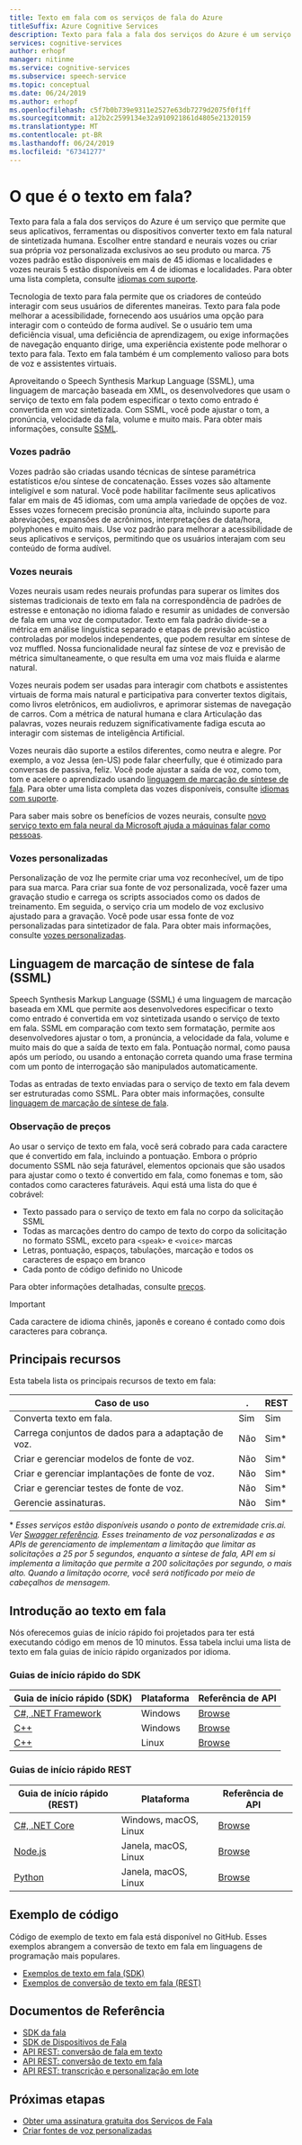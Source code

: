 ```yaml
---
title: Texto em fala com os serviços de fala do Azure
titleSuffix: Azure Cognitive Services
description: Texto para fala a fala dos serviços do Azure é um serviço que permite que seus aplicativos, ferramentas ou dispositivos converter texto em fala natural de sintetizada humana. Escolher entre standard e neurais vozes ou criar sua própria voz personalizada exclusivos ao seu produto ou marca. 75 vozes padrão estão disponíveis em mais de 45 idiomas e localidades e vozes neurais 5 estão disponíveis em 4 de idiomas e localidades.
services: cognitive-services
author: erhopf
manager: nitinme
ms.service: cognitive-services
ms.subservice: speech-service
ms.topic: conceptual
ms.date: 06/24/2019
ms.author: erhopf
ms.openlocfilehash: c5f7b0b739e9311e2527e63db7279d2075f0f1ff
ms.sourcegitcommit: a12b2c2599134e32a910921861d4805e21320159
ms.translationtype: MT
ms.contentlocale: pt-BR
ms.lasthandoff: 06/24/2019
ms.locfileid: "67341277"
---
```

# <a name="what-is-text-to-speech"></a>O que é o texto em fala?

Texto para fala a fala dos serviços do Azure é um serviço que permite que seus aplicativos, ferramentas ou dispositivos converter texto em fala natural de sintetizada humana. Escolher entre standard e neurais vozes ou criar sua própria voz personalizada exclusivos ao seu produto ou marca. 75 vozes padrão estão disponíveis em mais de 45 idiomas e localidades e vozes neurais 5 estão disponíveis em 4 de idiomas e localidades. Para obter uma lista completa, consulte [idiomas com suporte](language-support.md#text-to-speech).

Tecnologia de texto para fala permite que os criadores de conteúdo interagir com seus usuários de diferentes maneiras. Texto para fala pode melhorar a acessibilidade, fornecendo aos usuários uma opção para interagir com o conteúdo de forma audível. Se o usuário tem uma deficiência visual, uma deficiência de aprendizagem, ou exige informações de navegação enquanto dirige, uma experiência existente pode melhorar o texto para fala. Texto em fala também é um complemento valioso para bots de voz e assistentes virtuais.


Aproveitando o Speech Synthesis Markup Language (SSML), uma linguagem de marcação baseada em XML, os desenvolvedores que usam o serviço de texto em fala podem especificar o texto como entrado é convertida em voz sintetizada. Com SSML, você pode ajustar o tom, a pronúncia, velocidade da fala, volume e muito mais. Para obter mais informações, consulte [SSML](#speech-synthesis-markup-language-ssml).

### <a name="standard-voices"></a>Vozes padrão

Vozes padrão são criadas usando técnicas de síntese paramétrica estatísticos e/ou síntese de concatenação. Esses vozes são altamente inteligível e som natural. Você pode habilitar facilmente seus aplicativos falar em mais de 45 idiomas, com uma ampla variedade de opções de voz. Esses vozes fornecem precisão pronúncia alta, incluindo suporte para abreviações, expansões de acrônimos, interpretações de data/hora, polyphones e muito mais. Use voz padrão para melhorar a acessibilidade de seus aplicativos e serviços, permitindo que os usuários interajam com seu conteúdo de forma audível.

### <a name="neural-voices"></a>Vozes neurais

Vozes neurais usam redes neurais profundas para superar os limites dos sistemas tradicionais de texto em fala na correspondência de padrões de estresse e entonação no idioma falado e resumir as unidades de conversão de fala em uma voz de computador. Texto em fala padrão divide-se a métrica em análise linguística separado e etapas de previsão acústico controladas por modelos independentes, que podem resultar em síntese de voz muffled. Nossa funcionalidade neural faz síntese de voz e previsão de métrica simultaneamente, o que resulta em uma voz mais fluida e alarme natural.

Vozes neurais podem ser usadas para interagir com chatbots e assistentes virtuais de forma mais natural e participativa para converter textos digitais, como livros eletrônicos, em audiolivros, e aprimorar sistemas de navegação de carros. Com a métrica de natural humana e clara Articulação das palavras, vozes neurais reduzem significativamente fadiga escuta ao interagir com sistemas de inteligência Artificial.

Vozes neurais dão suporte a estilos diferentes, como neutra e alegre. Por exemplo, a voz Jessa (en-US) pode falar cheerfully, que é otimizado para conversas de passiva, feliz. Você pode ajustar a saída de voz, como tom, tom e acelere o aprendizado usando [linguagem de marcação de síntese de fala](speech-synthesis-markup.md). Para obter uma lista completa das vozes disponíveis, consulte [idiomas com suporte](language-support.md#text-to-speech).

Para saber mais sobre os benefícios de vozes neurais, consulte [novo serviço texto em fala neural da Microsoft ajuda a máquinas falar como pessoas](https://azure.microsoft.com/blog/microsoft-s-new-neural-text-to-speech-service-helps-machines-speak-like-people/).

### <a name="custom-voices"></a>Vozes personalizadas

Personalização de voz lhe permite criar uma voz reconhecível, um de tipo para sua marca. Para criar sua fonte de voz personalizada, você fazer uma gravação studio e carrega os scripts associados como os dados de treinamento. Em seguida, o serviço cria um modelo de voz exclusivo ajustado para a gravação. Você pode usar essa fonte de voz personalizadas para sintetizador de fala. Para obter mais informações, consulte [vozes personalizadas](how-to-customize-voice-font.md).

## <a name="speech-synthesis-markup-language-ssml"></a>Linguagem de marcação de síntese de fala (SSML)

Speech Synthesis Markup Language (SSML) é uma linguagem de marcação baseada em XML que permite aos desenvolvedores especificar o texto como entrado é convertida em voz sintetizada usando o serviço de texto em fala. SSML em comparação com texto sem formatação, permite aos desenvolvedores ajustar o tom, a pronúncia, a velocidade da fala, volume e muito mais do que a saída de texto em fala. Pontuação normal, como pausa após um período, ou usando a entonação correta quando uma frase termina com um ponto de interrogação são manipulados automaticamente.

Todas as entradas de texto enviadas para o serviço de texto em fala devem ser estruturadas como SSML. Para obter mais informações, consulte [linguagem de marcação de síntese de fala](speech-synthesis-markup.md).

### <a name="pricing-note"></a>Observação de preços

Ao usar o serviço de texto em fala, você será cobrado para cada caractere que é convertido em fala, incluindo a pontuação. Embora o próprio documento SSML não seja faturável, elementos opcionais que são usados para ajustar como o texto é convertido em fala, como fonemas e tom, são contados como caracteres faturáveis. Aqui está uma lista do que é cobrável:

* Texto passado para o serviço de texto em fala no corpo da solicitação SSML
* Todas as marcações dentro do campo de texto do corpo da solicitação no formato SSML, exceto para `<speak>` e `<voice>` marcas
* Letras, pontuação, espaços, tabulações, marcação e todos os caracteres de espaço em branco
* Cada ponto de código definido no Unicode

Para obter informações detalhadas, consulte [preços](https://azure.microsoft.com/pricing/details/cognitive-services/speech-services/).

> [!IMPORTANT]
> Cada caractere de idioma chinês, japonês e coreano é contado como dois caracteres para cobrança.

## <a name="core-features"></a>Principais recursos

Esta tabela lista os principais recursos de texto em fala:

| Caso de uso | . | REST |
|----------|-----|------|
| Converta texto em fala. | Sim | Sim |
| Carrega conjuntos de dados para a adaptação de voz. | Não | Sim\* |
| Criar e gerenciar modelos de fonte de voz. | Não | Sim\* |
| Criar e gerenciar implantações de fonte de voz. | Não | Sim\* |
| Criar e gerenciar testes de fonte de voz. | Não | Sim\* |
| Gerencie assinaturas. | Não | Sim\* |

\* *Esses serviços estão disponíveis usando o ponto de extremidade cris.ai. Ver [Swagger referência](https://westus.cris.ai/swagger/ui/index). Esses treinamento de voz personalizadas e as APIs de gerenciamento de implementam a limitação que limitar as solicitações a 25 por 5 segundos, enquanto a síntese de fala, API em si implementa a limitação que permite a 200 solicitações por segundo, o mais alto. Quando a limitação ocorre, você será notificado por meio de cabeçalhos de mensagem.*

## <a name="get-started-with-text-to-speech"></a>Introdução ao texto em fala

Nós oferecemos guias de início rápido foi projetados para ter está executando código em menos de 10 minutos. Essa tabela inclui uma lista de texto em fala guias de início rápido organizados por idioma.

### <a name="sdk-quickstarts"></a>Guias de início rápido do SDK

| Guia de início rápido (SDK) | Plataforma | Referência de API |
|------------|----------|---------------|
| [C#, .NET Framework](quickstart-text-to-speech-dotnet-windows.md) | Windows | [Browse](https://aka.ms/csspeech/csharpref) |
| [C++](quickstart-text-to-speech-cpp-windows.md) | Windows | [Browse](https://aka.ms/csspeech/cppref) |
| [C++](quickstart-text-to-speech-cpp-linux.md) | Linux | [Browse](https://aka.ms/csspeech/cppref) |

### <a name="rest-quickstarts"></a>Guias de início rápido REST

| Guia de início rápido (REST) | Plataforma | Referência de API |
|------------|----------|---------------|
| [C#, .NET Core](quickstart-dotnet-text-to-speech.md) | Windows, macOS, Linux | [Browse](https://docs.microsoft.com/azure/cognitive-services/speech-service/rest-apis) |
| [Node.js](quickstart-nodejs-text-to-speech.md) | Janela, macOS, Linux | [Browse](https://docs.microsoft.com/azure/cognitive-services/speech-service/rest-apis) |
| [Python](quickstart-python-text-to-speech.md) | Janela, macOS, Linux | [Browse](https://docs.microsoft.com/azure/cognitive-services/speech-service/rest-apis) |

## <a name="sample-code"></a>Exemplo de código

Código de exemplo de texto em fala está disponível no GitHub. Esses exemplos abrangem a conversão de texto em fala em linguagens de programação mais populares.

* [Exemplos de texto em fala (SDK)](https://github.com/Azure-Samples/cognitive-services-speech-sdk)
* [Exemplos de conversão de texto em fala (REST)](https://github.com/Azure-Samples/Cognitive-Speech-TTS)

## <a name="reference-docs"></a>Documentos de Referência

* [SDK da fala](speech-sdk-reference.md)
* [SDK de Dispositivos de Fala](speech-devices-sdk.md)
* [API REST: conversão de fala em texto](rest-speech-to-text.md)
* [API REST: conversão de texto em fala](rest-text-to-speech.md)
* [API REST: transcrição e personalização em lote](https://westus.cris.ai/swagger/ui/index)

## <a name="next-steps"></a>Próximas etapas

* [Obter uma assinatura gratuita dos Serviços de Fala](get-started.md)
* [Criar fontes de voz personalizadas](how-to-customize-voice-font.md)
